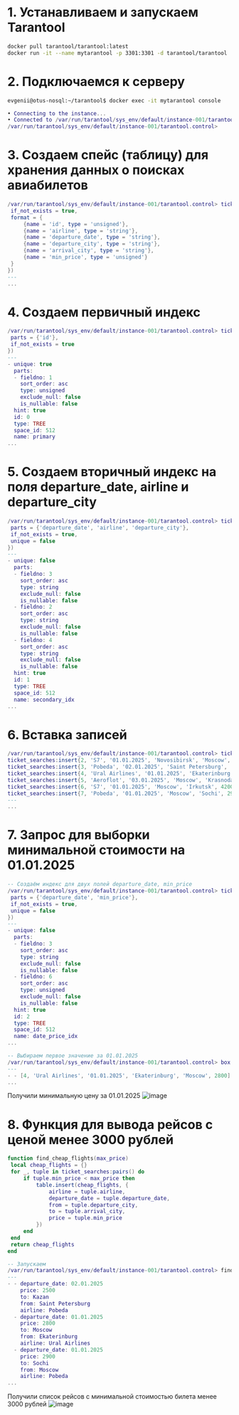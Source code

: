 # 1. Устанавливаем и запускаем Tarantool
   ```sh
   docker pull tarantool/tarantool:latest
   docker run -it --name mytarantool -p 3301:3301 -d tarantool/tarantool
   ```
# 2. Подключаемся к серверу
   ```sh
   evgenii@otus-nosql:~/tarantool$ docker exec -it mytarantool console
   ```
   ```lua
   • Connecting to the instance...
   • Connected to /var/run/tarantool/sys_env/default/instance-001/tarantool.control
   /var/run/tarantool/sys_env/default/instance-001/tarantool.control>
   ```
# 3. Создаем спейс (таблицу) для хранения данных о поисках авиабилетов
   ```lua
   /var/run/tarantool/sys_env/default/instance-001/tarantool.control> ticket_searches = box.schema.space.create('ticket_searches', {
    if_not_exists = true,
    format = {
        {name = 'id', type = 'unsigned'},
        {name = 'airline', type = 'string'},
        {name = 'departure_date', type = 'string'},
        {name = 'departure_city', type = 'string'},
        {name = 'arrival_city', type = 'string'},
        {name = 'min_price', type = 'unsigned'}
    }
   })
   ---
   ...
   ```
# 4. Создаем первичный индекс
   ```lua
   /var/run/tarantool/sys_env/default/instance-001/tarantool.control> ticket_searches:create_index('primary', {
    parts = {'id'},
    if_not_exists = true
   })
   ---
   - unique: true
     parts:
     - fieldno: 1
       sort_order: asc
       type: unsigned
       exclude_null: false
       is_nullable: false
     hint: true
     id: 0
     type: TREE
     space_id: 512
     name: primary
   ...
   ```
# 5. Создаем вторичный индекс на поля departure_date, airline и departure_city
   ```lua
   /var/run/tarantool/sys_env/default/instance-001/tarantool.control> ticket_searches:create_index('secondary_idx', {
    parts = {'departure_date', 'airline', 'departure_city'},
    if_not_exists = true,
    unique = false
   })
   ---
   - unique: false
     parts:
     - fieldno: 3
       sort_order: asc
       type: string
       exclude_null: false
       is_nullable: false
     - fieldno: 2
       sort_order: asc
       type: string
       exclude_null: false
       is_nullable: false
     - fieldno: 4
       sort_order: asc
       type: string
       exclude_null: false
       is_nullable: false
     hint: true
     id: 1
     type: TREE
     space_id: 512
     name: secondary_idx
   ...
   ```
# 6. Вставка записей
   ```lua
   /var/run/tarantool/sys_env/default/instance-001/tarantool.control> ticket_searches:insert{1, 'Aeroflot', '01.01.2025', 'Moscow', 'Sochi', 4500}
   ticket_searches:insert{2, 'S7', '01.01.2025', 'Novosibirsk', 'Moscow', 3200}
   ticket_searches:insert{3, 'Pobeda', '02.01.2025', 'Saint Petersburg', 'Kazan', 2500}
   ticket_searches:insert{4, 'Ural Airlines', '01.01.2025', 'Ekaterinburg', 'Moscow', 2800}
   ticket_searches:insert{5, 'Aeroflot', '03.01.2025', 'Moscow', 'Krasnodar', 3500}
   ticket_searches:insert{6, 'S7', '01.01.2025', 'Moscow', 'Irkutsk', 4200}
   ticket_searches:insert{7, 'Pobeda', '01.01.2025', 'Moscow', 'Sochi', 2900}
   ---
   ...
   ```
# 7. Запрос для выборки минимальной стоимости на 01.01.2025
   ```lua
   -- Создаём индекс для двух полей departure_date, min_price
   /var/run/tarantool/sys_env/default/instance-001/tarantool.control> ticket_searches:create_index('date_price_idx', {
    parts = {'departure_date', 'min_price'},
    if_not_exists = true,
    unique = false
   })
   ---
   - unique: false
     parts:
     - fieldno: 3
       sort_order: asc
       type: string
       exclude_null: false
       is_nullable: false
     - fieldno: 6
       sort_order: asc
       type: unsigned
       exclude_null: false
       is_nullable: false
     hint: true
     id: 2
     type: TREE
     space_id: 512
     name: date_price_idx
   ...
   
   -- Выбираем первое значение за 01.01.2025
   /var/run/tarantool/sys_env/default/instance-001/tarantool.control> box.space.ticket_searches.index.date_price_idx:select({'01.01.2025'}, {limit = 1})
   ---
   - - [4, 'Ural Airlines', '01.01.2025', 'Ekaterinburg', 'Moscow', 2800]
   ...
   ```
   Получили минимальную цену за 01.01.2025
   ![image](https://github.com/user-attachments/assets/f941260c-3d4e-4ce2-881d-d8d8e617da1f)
# 8. Функция для вывода рейсов с ценой менее 3000 рублей
   ```lua
   function find_cheap_flights(max_price)
    local cheap_flights = {}
    for _, tuple in ticket_searches:pairs() do
        if tuple.min_price < max_price then
            table.insert(cheap_flights, {
                airline = tuple.airline,
                departure_date = tuple.departure_date,
                from = tuple.departure_city,
                to = tuple.arrival_city,
                price = tuple.min_price
            })
        end
    end
    return cheap_flights
   end
   
   -- Запускаем
   /var/run/tarantool/sys_env/default/instance-001/tarantool.control> find_cheap_flights(3000)
   ---
   - - departure_date: 02.01.2025
       price: 2500
       to: Kazan
       from: Saint Petersburg
       airline: Pobeda
     - departure_date: 01.01.2025
       price: 2800
       to: Moscow
       from: Ekaterinburg
       airline: Ural Airlines
     - departure_date: 01.01.2025
       price: 2900
       to: Sochi
       from: Moscow
       airline: Pobeda
   ...
   ```
   Получили список рейсов с минимальной стоимостью билета менее 3000 рублей
   ![image](https://github.com/user-attachments/assets/28eb75eb-336b-4d75-bad6-feefd47a1a65)
